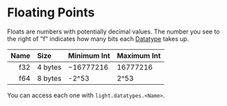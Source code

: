 # Floating Points

Floats are numbers with potentially decimal values.
The number you see to the right of "f" indicates how many bits each [Datatype](../index.md) takes up.

| Name | Size    | Minimum Int    | Maximum Int   |
| ---: | :------ | -------------- | ------------- |
| f32  | 4 bytes | −16777216      | 16777216      |
| f64  | 8 bytes | -2^53          | 2^53          |

You can access each one with `light.datatypes.<Name>`.
